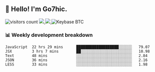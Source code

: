 ## 👋 Hello! I'm Go7hic.

 ![visitors count](https://visitors-by-url-pls-dont-use-this-in-your-repo.vercel.app/Go7hic-github-readme)
 <a href="https://twitter.com/Go7hic">
    <img src="https://img.shields.io/badge/-@Go7hic-1ca0f1?style=flat-square&labelColor=1ca0f1&logo=twitter&logoColor=white&link=https://twitter.com/Go7hic">
   <a/>
   <a href="mailto:gtfx0209@gmail.com">
    <img src="https://img.shields.io/badge/-gtfx0209@gmail.com-c14438?style=flat-square&logo=Gmail&logoColor=white&link=mailto:gtfx0209@gmail.com">
   <a/>
    ![Keybase BTC](https://img.shields.io/keybase/btc/Go7hic)
 <!--
🔭 I’m currently working
🌱 I’m currently learning
💬 Ask me about 
📫 How to reach me: 
⚡ Fun fact: 
-->
 <!--
![My Github Stats](https://github-readme-stats.vercel.app/api?username=Go7hic&show_icons=true&count_private=true)

-->

### 📊 Weekly development breakdown
<!--START_SECTION:waka-->
```text
JavaScript  22 hrs 29 mins      ███████████████████░░░░░░   79.07 
JSX         3 hrs 7 mins        ██░░░░░░░░░░░░░░░░░░░░░░░   10.98 
Text        48 mins             ░░░░░░░░░░░░░░░░░░░░░░░░░   2.84 
JSON        36 mins             ░░░░░░░░░░░░░░░░░░░░░░░░░   2.16 
LESS        33 mins             ░░░░░░░░░░░░░░░░░░░░░░░░░   1.98
```
<!--END_SECTION:waka-->

